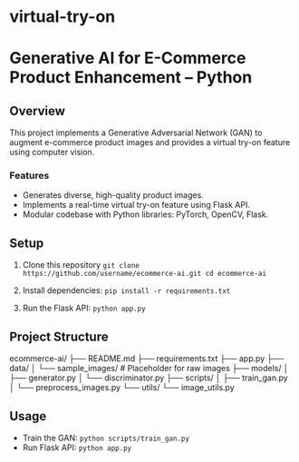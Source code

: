 # virtual-try-on

# Generative AI for E-Commerce Product Enhancement – Python

## Overview
This project implements a Generative Adversarial Network (GAN) to augment e-commerce product images and provides a virtual try-on feature using computer vision.

### Features
- Generates diverse, high-quality product images.
- Implements a real-time virtual try-on feature using Flask API.
- Modular codebase with Python libraries: PyTorch, OpenCV, Flask.

## Setup
1. Clone this repository
   `git clone https://github.com/username/ecommerce-ai.git cd ecommerce-ai`

2. Install dependencies:
   `pip install -r requirements.txt`

3. Run the Flask API:
   `python app.py`

## Project Structure
ecommerce-ai/
├── README.md
├── requirements.txt
├── app.py
├── data/
│   └── sample_images/          # Placeholder for raw images
├── models/
│   ├── generator.py
│   └── discriminator.py
├── scripts/
│   ├── train_gan.py
│   └── preprocess_images.py
└── utils/
    └── image_utils.py

## Usage
- Train the GAN: `python scripts/train_gan.py`
- Run Flask API: `python app.py`
